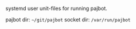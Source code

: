 systemd user unit-files for running pajbot.  

pajbot dir: `~/git/pajbot`
socket dir: `/var/run/pajbot`
